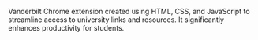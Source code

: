 Vanderbilt Chrome extension created using HTML, CSS, and JavaScript to streamline access to university links and resources. 
It significantly enhances productivity for students.
